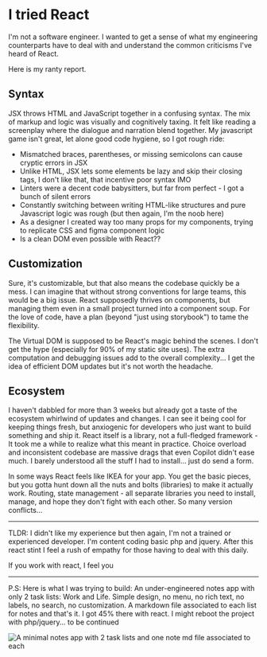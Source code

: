 # I tried React

I'm not a software engineer. I wanted to get a sense of what my engineering counterparts have to deal with and understand the common criticisms I've heard of React.

Here is my ranty report.

## Syntax
JSX throws HTML and JavaScript together in a confusing syntax. The mix of markup and logic was visually and cognitively taxing. It felt like reading a screenplay where the dialogue and narration blend together. My javascript game isn't great, let alone good code hygiene, so I got rough ride:

- Mismatched braces, parentheses, or missing semicolons can cause cryptic errors in JSX
- Unlike HTML, JSX lets some elements be lazy and skip their closing tags, I don't like that, that incentive poor syntax IMO
- Linters were a decent code babysitters, but far from perfect - I got a bunch of silent errors
- Constantly switching between writing HTML-like structures and pure Javascript logic was rough (but then again, I'm the noob here)
- As a designer I created way too many props for my components, trying to replicate CSS and figma component logic
- Is a clean DOM even possible with React??

## Customization
Sure, it's customizable, but that also means the codebase quickly be a mess. I can imagine that without strong conventions for large teams, this would be a big issue. React supposedly thrives on components, but managing them even in a small project turned into a component soup. For the love of code, have a plan (beyond "just using storybook") to tame the flexibility.

The Virtual DOM is supposed to be React's magic behind the scenes. I don't get the hype (especially for 90% of my static site uses). The extra computation and debugging issues add to the overall complexity... I get the idea of efficient DOM updates but it's not worth the headache. 

## Ecosystem
I haven't dabbled for more than 3 weeks but already got a taste of the ecosystem whirlwind of updates and changes. I can see it being cool for keeping things fresh, but anxiogenic for developers who just want to build something and ship it. React itself is a library, not a full-fledged framework - It took me a while to realize what this meant in practice. Choice overload and inconsistent codebase are massive drags that even Copilot didn't ease much. I barely understood all the stuff I had to install... just do send a form.

In some ways React feels like IKEA for your app. You get the basic pieces, but you gotta hunt down all the nuts and bolts (libraries) to make it actually work. Routing, state management - all separate libraries you need to install, manage, and hope they don't fight with each other. So many version conflicts...

---

TLDR: I didn't like my experience but then again, I'm not a trained or experienced developer. I'm content coding basic php and jquery. After this react stint I feel a rush of empathy for those having to deal with this daily.

If you work with react, I feel you

---

P.S: Here is what I was trying to build: An under-engineered notes app with only 2 task lists: Work and Life. Simple design, no menu, no rich text, no labels, no search, no customization. A markdown file associated to each list for notes and that's it. I got 45% there with react. I might reboot the project with php/jquery... to be continued


![A minimal notes app with 2 task lists and one note md file associated to each](https://slrncl.com/blog/content/img/react-notes-app.jpg)
